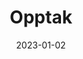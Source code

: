 ---
title: "Opptak"
linkTitle: "Opptak"
date: 2023-01-02
weight: 2
description: >
  En beskrivelse av Opptaks-PC'en.
---